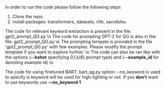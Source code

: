 In order to run the code please follow the following steps

1. Clone the repo.
2. install packages: transformers, datasets, nltk, sacrebleu

The code for relevant keyword extraction is present in the file: gpt2_prompt_QG.py \n
The code for prompting GPT-2 for QG is also in the file: gpt2_prompt_QG.py \n
The prompting tempate is provided in the file 'gpt2_prompt_QG.py' with few examples. Please modify the prompt template if you want to explore further. \n
The code can also be ran like with the options (**--kshot** specifying 0,1,k(6) prompt type) and (**--example_id** for denoting example id) \n


The code for using finetuned BART: bart_qg.py
option --no_keyword is used to specify is keyword will be used for high-lighting or not. If you **don't** want to use keywords use **--no_keyword 1**
